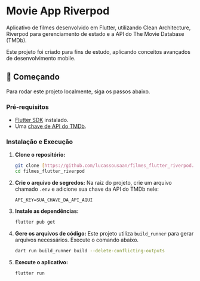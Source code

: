# Movie App Riverpod

Aplicativo de filmes desenvolvido em Flutter, utilizando Clean Architecture, Riverpod para gerenciamento de estado e a API do The Movie Database (TMDb).

Este projeto foi criado para fins de estudo, aplicando conceitos avançados de desenvolvimento mobile.

## 🚀 Começando

Para rodar este projeto localmente, siga os passos abaixo.

### Pré-requisitos

-   [Flutter SDK](https://flutter.dev/docs/get-started/install) instalado.
-   Uma [chave de API do TMDb](https://www.themoviedb.org/settings/api).

### Instalação e Execução

1.  **Clone o repositório:**
    ```bash
    git clone [https://github.com/lucassousaan/filmes_flutter_riverpod.git](https://github.com/lucassousaan/filmes_flutter_riverpod.git)
    cd filmes_flutter_riverpod
    ```

2.  **Crie o arquivo de segredos:**
    Na raiz do projeto, crie um arquivo chamado `.env` e adicione sua chave da API do TMDb nele:
    ```
    API_KEY=SUA_CHAVE_DA_API_AQUI
    ```

3.  **Instale as dependências:**
    ```bash
    flutter pub get
    ```

4.  **Gere os arquivos de código:**
    Este projeto utiliza `build_runner` para gerar arquivos necessários. Execute o comando abaixo.
    ```bash
    dart run build_runner build --delete-conflicting-outputs
    ```

5.  **Execute o aplicativo:**
    ```bash
    flutter run
    ```
